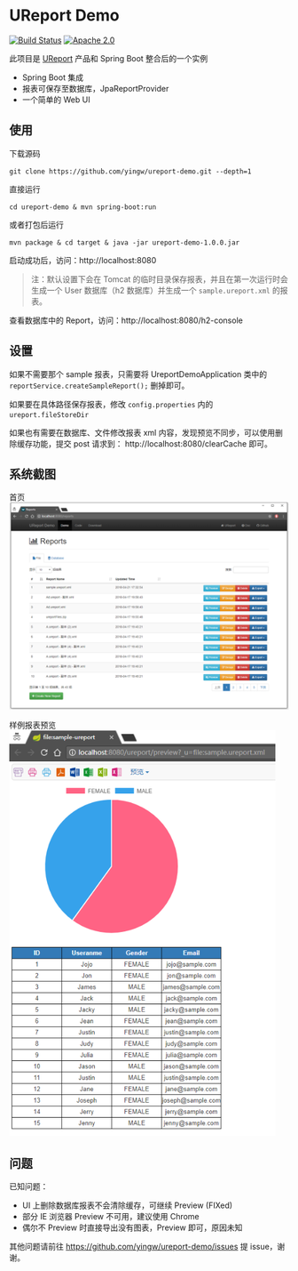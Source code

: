 # UReport Demo

[![Build Status](https://travis-ci.org/yingw/ureport-demo.svg?branch=master)](https://travis-ci.org/yingw/ureport-demo)
[![Apache 2.0](https://img.shields.io/github/license/micrometer-metrics/micrometer.svg)](http://www.apache.org/licenses/LICENSE-2.0)

此项目是 [UReport](https://github.com/youseries/ureport/) 产品和 Spring Boot 整合后的一个实例

- Spring Boot 集成
- 报表可保存至数据库，JpaReportProvider
- 一个简单的 Web UI

## 使用

下载源码
```
git clone https://github.com/yingw/ureport-demo.git --depth=1
```

直接运行
```
cd ureport-demo & mvn spring-boot:run
```

或者打包后运行
```
mvn package & cd target & java -jar ureport-demo-1.0.0.jar
```

启动成功后，访问：http://localhost:8080

> 注：默认设置下会在 Tomcat 的临时目录保存报表，并且在第一次运行时会生成一个 User 数据库（h2 数据库）并生成一个 `sample.ureport.xml` 的报表。

查看数据库中的 Report，访问：http://localhost:8080/h2-console

## 设置

如果不需要那个 sample 报表，只需要将 UreportDemoApplication 类中的 `reportService.createSampleReport();` 删掉即可。

如果要在具体路径保存报表，修改 `config.properties` 内的 `ureport.fileStoreDir`

如果也有需要在数据库、文件修改报表 xml 内容，发现预览不同步，可以使用删除缓存功能，提交 post 请求到： http://localhost:8080/clearCache 即可。

## 系统截图

首页
<img src="docs/report_list.png" style="width: 1024px">

样例报表预览
<img src="docs/sample_preview.png" style="width: 480px">

## 问题

已知问题：
- UI 上删除数据库报表不会清除缓存，可继续 Preview (FIXed)
- 部分 IE 浏览器 Preview 不可用，建议使用 Chrome
- 偶尔不 Preview 时直接导出没有图表，Preview 即可，原因未知

其他问题请前往 https://github.com/yingw/ureport-demo/issues 提 issue，谢谢。
